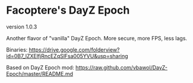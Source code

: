 **Facoptere's DayZ Epoch**  
================
version 1.0.3

Another flavor of "vanilla" DayZ Epoch. More secure, more FPS, less lags.

Binaries: https://drive.google.com/folderview?id=0B7_lZXElfjRncEZqSlFsa005YVU&usp=sharing

Based on DayZ Epoch mod: https://raw.github.com/vbawol/DayZ-Epoch/master/README.md

